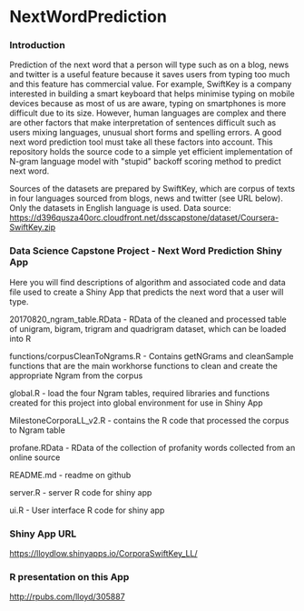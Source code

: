 # NextWordPrediction

### Introduction
Prediction of the next word that a person will type such as on a blog, news and twitter is a useful feature because it saves users from typing too much and this feature has commercial value. For example, SwiftKey is a company interested in building a smart keyboard that helps minimise typing on mobile devices because as most of us are aware, typing on smartphones is more difficult due to its size. However, human languages are complex and there are other factors that make interpretation of sentences difficult such as users mixing languages, unusual short forms and spelling errors. A good next word prediction tool must take all these factors into account. This repository holds the source code to a simple yet efficient implementation of N-gram language model with "stupid" backoff scoring method to predict next word.

Sources of the datasets are prepared by SwiftKey, which are corpus of texts in four languages sourced from blogs, news and twitter (see URL below). Only the datasets in English language is used.
Data source:  https://d396qusza40orc.cloudfront.net/dsscapstone/dataset/Coursera-SwiftKey.zip

### Data Science Capstone Project - Next Word Prediction Shiny App
Here you will find descriptions of algorithm and associated code and data file used to create a Shiny App that predicts the next word that a user will type.

20170820_ngram_table.RData - RData of the cleaned and processed table of unigram, bigram, trigram and quadrigram dataset, which can be loaded into R

functions/corpusCleanToNgrams.R - Contains getNGrams and cleanSample functions that are the main workhorse functions to clean and create the appropriate Ngram from the corpus

global.R - load the four Ngram tables, required libraries and functions created for this project into global environment for use in Shiny App

MilestoneCorporaLL_v2.R - contains the R code that processed the corpus to Ngram table

profane.RData - RData of the collection of profanity words collected from an online source

README.md - readme on github

server.R - server R code for shiny app

ui.R - User interface R code for shiny app

### Shiny App URL
 https://lloydlow.shinyapps.io/CorporaSwiftKey_LL/
 
### R presentation on this App
http://rpubs.com/lloyd/305887

